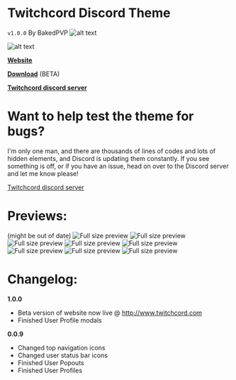# Twitchcord Discord Theme
`v1.0.0` By BakedPVP ![alt text](http://www.dperolio.com/Twitchcord/images/verified5.png "Verified")

![alt text](http://www.dperolio.com/Twitchcord/images/twitchcord-ava-256.png "Twitchcord")

**[Website](http://www.twitchcord.com)**

**[Download](http://www.twitchcord.com/twitchcord-theme/Twitchcord.theme.css)** (BETA)

**[Twitchcord discord server](https://discord.me/twitchcord)**

# Want to help test the theme for bugs?
I'm only one man, and there are thousands of lines of codes
and lots of hidden elements, and Discord is updating
them constantly. If you see something is off, or if you have
an issue, head on over to the Discord server and let me know
please!

[Twitchcord discord server](https://discord.me/twitchcord)

# Previews:
(might be out of date)
![Full size preview](http://www.dperolio.com/Twitchcord/images/preview-1.jpg)
![Full size preview](http://www.dperolio.com/Twitchcord/images/preview-2.jpg)
![Full size preview](http://www.dperolio.com/Twitchcord/images/preview-3.jpg)
![Full size preview](http://www.dperolio.com/Twitchcord/images/preview-4.jpg)
![Full size preview](http://www.dperolio.com/Twitchcord/images/preview-5.jpg)
![Full size preview](http://www.dperolio.com/Twitchcord/images/preview-6.jpg)
![Full size preview](http://www.dperolio.com/Twitchcord/images/preview-7.jpg)
![Full size preview](http://www.dperolio.com/Twitchcord/images/preview-8.jpg)


# Changelog:
**1.0.0**
- Beta version of website now live @ http://www.twitchcord.com
- Finished User Profile modals

**0.0.9**
- Changed top navigation icons
- Changed user status bar icons
- Finished User Popouts
- Finished User Profiles